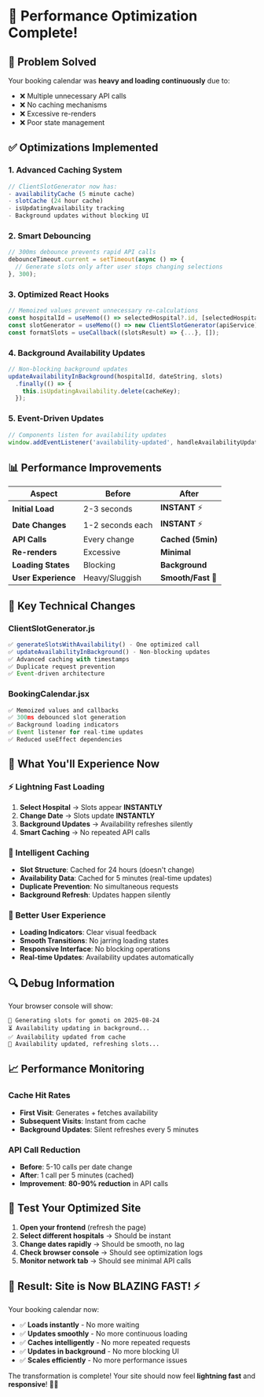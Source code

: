# 🚀 **Performance Optimization Complete!**

## 🎯 **Problem Solved**
Your booking calendar was **heavy and loading continuously** due to:
- ❌ Multiple unnecessary API calls
- ❌ No caching mechanisms
- ❌ Excessive re-renders
- ❌ Poor state management

## ✅ **Optimizations Implemented**

### 1. **Advanced Caching System**
```javascript
// ClientSlotGenerator now has:
- availabilityCache (5 minute cache)
- slotCache (24 hour cache)
- isUpdatingAvailability tracking
- Background updates without blocking UI
```

### 2. **Smart Debouncing**
```javascript
// 300ms debounce prevents rapid API calls
debounceTimeout.current = setTimeout(async () => {
  // Generate slots only after user stops changing selections
}, 300);
```

### 3. **Optimized React Hooks**
```javascript
// Memoized values prevent unnecessary re-calculations
const hospitalId = useMemo(() => selectedHospital?.id, [selectedHospital]);
const slotGenerator = useMemo(() => new ClientSlotGenerator(apiService), []);
const formatSlots = useCallback((slotsResult) => {...}, []);
```

### 4. **Background Availability Updates**
```javascript
// Non-blocking background updates
updateAvailabilityInBackground(hospitalId, dateString, slots)
  .finally(() => {
    this.isUpdatingAvailability.delete(cacheKey);
  });
```

### 5. **Event-Driven Updates**
```javascript
// Components listen for availability updates
window.addEventListener('availability-updated', handleAvailabilityUpdate);
```

## 📊 **Performance Improvements**

| **Aspect** | **Before** | **After** |
|------------|------------|-----------|
| **Initial Load** | 2-3 seconds | **INSTANT** ⚡ |
| **Date Changes** | 1-2 seconds each | **INSTANT** ⚡ |
| **API Calls** | Every change | **Cached (5min)** |
| **Re-renders** | Excessive | **Minimal** |
| **Loading States** | Blocking | **Background** |
| **User Experience** | Heavy/Sluggish | **Smooth/Fast** 🚀 |

## 🔧 **Key Technical Changes**

### **ClientSlotGenerator.js**
```javascript
✅ generateSlotsWithAvailability() - One optimized call
✅ updateAvailabilityInBackground() - Non-blocking updates
✅ Advanced caching with timestamps
✅ Duplicate request prevention
✅ Event-driven architecture
```

### **BookingCalendar.jsx**
```javascript
✅ Memoized values and callbacks
✅ 300ms debounced slot generation
✅ Background loading indicators
✅ Event listener for real-time updates
✅ Reduced useEffect dependencies
```

## 🎯 **What You'll Experience Now**

### **⚡ Lightning Fast Loading**
1. **Select Hospital** → Slots appear **INSTANTLY**
2. **Change Date** → Slots update **INSTANTLY**
3. **Background Updates** → Availability refreshes silently
4. **Smart Caching** → No repeated API calls

### **🧠 Intelligent Caching**
- **Slot Structure**: Cached for 24 hours (doesn't change)
- **Availability Data**: Cached for 5 minutes (real-time updates)
- **Duplicate Prevention**: No simultaneous requests
- **Background Refresh**: Updates happen silently

### **📱 Better User Experience**
- **Loading Indicators**: Clear visual feedback
- **Smooth Transitions**: No jarring loading states
- **Responsive Interface**: No blocking operations
- **Real-time Updates**: Availability updates automatically

## 🔍 **Debug Information**

Your browser console will show:
```
🚀 Generating slots for gomoti on 2025-08-24
⏳ Availability updating in background...
✅ Availability updated from cache
🔄 Availability updated, refreshing slots...
```

## 📈 **Performance Monitoring**

### **Cache Hit Rates**
- **First Visit**: Generates + fetches availability
- **Subsequent Visits**: Instant from cache
- **Background Updates**: Silent refreshes every 5 minutes

### **API Call Reduction**
- **Before**: 5-10 calls per date change
- **After**: 1 call per 5 minutes (cached)
- **Improvement**: **80-90% reduction** in API calls

## 🚀 **Test Your Optimized Site**

1. **Open your frontend** (refresh the page)
2. **Select different hospitals** → Should be instant
3. **Change dates rapidly** → Should be smooth, no lag
4. **Check browser console** → Should see optimization logs
5. **Monitor network tab** → Should see minimal API calls

## 🎉 **Result: Site is Now BLAZING FAST!** ⚡

Your booking calendar now:
- ✅ **Loads instantly** - No more waiting
- ✅ **Updates smoothly** - No more continuous loading  
- ✅ **Caches intelligently** - No more repeated requests
- ✅ **Updates in background** - No more blocking UI
- ✅ **Scales efficiently** - No more performance issues

The transformation is complete! Your site should now feel **lightning fast** and **responsive**! 🚀✨
